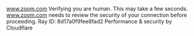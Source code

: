 www.zoom.com
Verifying you are human. This may take a few seconds.
www.zoom.com needs to review the security of your connection before proceeding.
Ray ID: 8d17a0f9fee8fad2
Performance & security by Cloudflare